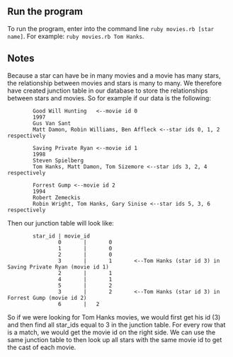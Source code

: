 ## Run the program
To run the program, enter into the command line `ruby movies.rb [star name]`. For example: `ruby movies.rb Tom Hanks`.

## Notes
Because a star can have be in many movies and a movie has many stars, the relationship between movies and stars is many to many.
We therefore have created junction table in our database to store the relationships between stars and movies. So for example if our data is the following:

			Good Will Hunting	<--movie id 0
			1997
			Gus Van Sant
			Matt Damon, Robin Williams, Ben Affleck	<--star ids 0, 1, 2 respectively

			Saving Private Ryan <--movie id 1
			1998
			Steven Spielberg
			Tom Hanks, Matt Damon, Tom Sizemore	<--star ids 3, 2, 4 respectively

			Forrest Gump <--movie id 2
			1994
			Robert Zemeckis
			Robin Wright, Tom Hanks, Gary Sinise <--star ids 5, 3, 6 respectively

Then our junction table will look like:

			star_id | movie_id
					0		|		0
					1		|		0
					2		|		0
					3		|		1		<--Tom Hanks (star id 3) in Saving Private Ryan (movie id 1)
					2		|		1
					4		|		1
					5		|		2
					3		|		2		<--Tom Hanks (star id 3) in Forrest Gump (movie id 2)
					6		| 	2

So if we were looking for Tom Hanks movies, we would first get his id (3) and then find all star_ids equal to 3 in the junction table. For every row that is a match, we would get the movie id on the right side. We can use the same junction table to then look up all stars with the same movie id to get the cast of each movie. 


